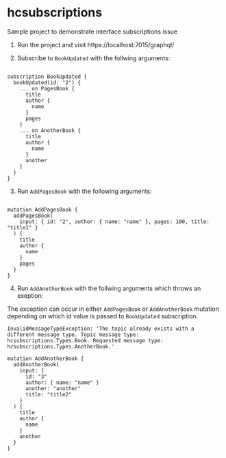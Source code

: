# hcsubscriptions
Sample project to demonstrate interface subscriptions issue

1. Run the project and visit https://localhost:7015/graphql/

2. Subscribe to `BookUpdated` with the follwing arguments:

```gql

subscription BookUpdated {
  bookUpdated(id: "2") {
    ... on PagesBook {
      title
      author {
        name
      }
      pages
    }
    ... on AnotherBook {
      title
      author {
        name
      }
      another
    }
  }
}

```

3. Run  `AddPagesBook` with the following arguments:

```gql

mutation AddPagesBook {
  addPagesBook(
    input: { id: "2", author: { name: "name" }, pages: 100, title: "title1" }
  ) {
    title
    author {
      name
    }
    pages
  }
}

```

4.  Run  `AddAnotherBook`  with the follwing arguments which throws an exeption:
   
   The exception can occur in either `AddPagesBook` or `AddAnotherBook` mutation depending on which id value is passed to `BookUpdated` subscription.

```
InvalidMessageTypeException: 'The topic already exists with a different message type. Topic message type: hcsubscriptions.Types.Book. Requested message type: hcsubscriptions.Types.AnotherBook.'

```
```gql
mutation AddAnotherBook {
  addAnotherBook(
    input: {
      id: "3"
      author: { name: "name" }
      another: "another"
      title: "title2"
    }
  ) {
    title
    author {
      name
    }
    another
  }
}
```
